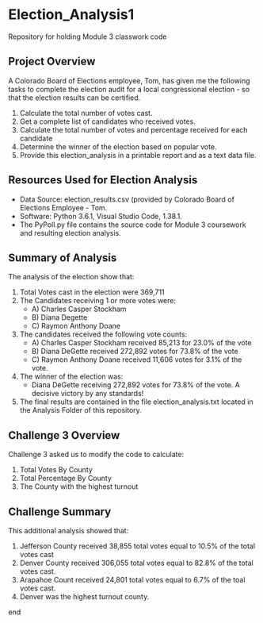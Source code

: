 # Election_Analysis1
Repository for holding Module 3 classwork code

## Project Overview

A Colorado Board of Elections employee, Tom, has given me the following tasks to complete the election audit for a local congressional election - so that the election results can be certified. 

1) Calculate the total number of votes cast. 
2) Get a complete list of candidates who received votes. 
3) Calculate the total number of votes and percentage received for each candidate
4) Determine the winner of the election based on popular vote.
5) Provide this election_analysis in a printable report and as a text data file. 

## Resources Used for Election Analysis
- Data Source: election_results.csv (provided by Colorado Board of Elections Employee - Tom. 
- Software: Python 3.6.1, Visual Studio Code, 1.38.1.
- The PyPoll.py file contains the source code for Module 3 coursework and resulting election analysis. 

## Summary of Analysis
The analysis of the election show that: 
1) Total Votes cast in the election were 369,711
2) The Candidates receiving 1 or more votes were:
    - A) Charles Casper Stockham
    - B) Diana Degette
    - C) Raymon Anthony Doane
3) The candidates received the following vote counts:
    - A) Charles Casper Stockham received 85,213 for 23.0% of the vote
    - B) Diana DeGette received 272,892 votes for 73.8% of the vote
    - C) Raymon Anthony Doane received 11,606 votes for 3.1% of the vote. 
4) The winner of the election was: 
    - Diana DeGette receiving 272,892 votes for 73.8% of the vote. A decisive victory by any standards!
5) The final results are contained in the file election_analysis.txt located in the Analysis Folder of this repository. 

## Challenge 3 Overview
Challenge 3 asked us to modify the code to calculate: 
1) Total Votes By County 
2) Total Percentage By County
3) The County with the highest turnout

## Challenge Summary 
This additional analysis showed that:
1) Jefferson County received 38,855 total votes equal to 10.5% of the total votes cast
2) Denver County received 306,055 total votes equal to 82.8% of the total votes cast. 
3) Arapahoe Count received 24,801 total votes equal to 6.7% of the toal votes cast.
4) Denver was the highest turnout county. 

end


  
